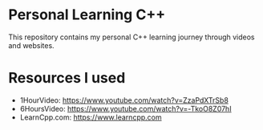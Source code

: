 # Personal Learning C++
This repository contains my personal C++ learning journey through videos and websites. 

# Resources I used
- 1HourVideo: https://www.youtube.com/watch?v=ZzaPdXTrSb8
- 6HoursVideo: https://www.youtube.com/watch?v=-TkoO8Z07hI
- LearnCpp.com: https://www.learncpp.com
